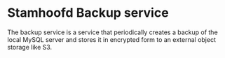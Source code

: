 # Stamhoofd Backup service

The backup service is a service that periodically creates a backup of the local MySQL server and stores it in encrypted form to an external object storage like S3. 
